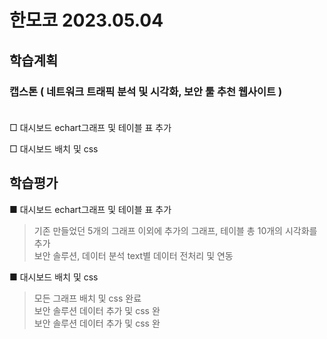 
# 한모코 2023.05.04


학습계획
---
### 캡스톤 ( 네트워크 트래픽 분석 및 시각화, 보안 툴 추천 웹사이트 ) <br><br>

□ 대시보드 echart그래프 및 테이블 표 추가

□ 대시보드 배치 및 css



학습평가
---
■ 대시보드 echart그래프 및 테이블 표 추가

> 기존 만들었던 5개의 그래프 이외에 추가의 그래프, 테이블 총 10개의 시각화를 추가 <br>
> 보안 솔루션, 데이터 분석 text별 데이터 전처리 및 연동
> 

■ 대시보드 배치 및 css
> 모든 그래프 배치 및 css 완료  <br>
> 보안 솔루션 데이터 추가 및 css 완 <br>
> 보안 솔루션 데이터 추가 및 css 완 <br>

